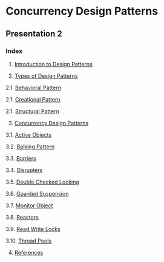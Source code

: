 # Concurrency Design Patterns
## Presentation 2

### Index

1. [Introduction to Design Patterns]()

2. [Types of Design Patterns]()

  2.1. [Behavioral Pattern]()
  
  2.1. [Creational Pattern]()
  
  2.1. [Structural Pattern]()
 
3. [Concurrency Design Patterns]()

  3.1. [Active Objects]()
  
  3.2. [Balking Pattern]()
  
  3.3. [Barriers]()
  
  3.4. [Disrupters]()
  
  3.5. [Double Checked Locking]()
  
  3.6. [Guarded Suspension]()
  
  3.7. [Monitor Object]()
  
  3.8. [Reactors]()
  
  3.9. [Read Write Locks]()
  
  3.10. [Thread Pools]()
  
4. [References]()
